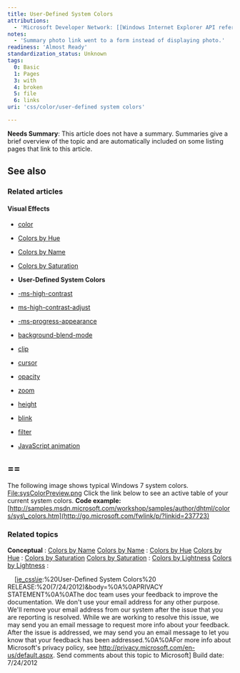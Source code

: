 ```yaml
---
title: User-Defined System Colors
attributions:
  - 'Microsoft Developer Network: [[Windows Internet Explorer API reference](http://msdn.microsoft.com/en-us/library/ie/hh828809%28v=vs.85%29.aspx) Article]'
notes:
  - 'Summary photo link went to a form instead of displaying photo.'
readiness: 'Almost Ready'
standardization_status: Unknown
tags:
  0: Basic
  1: Pages
  3: with
  4: broken
  5: file
  6: links
uri: 'css/color/user-defined system colors'

---
```

**Needs Summary**: This article does not have a summary. Summaries give a brief overview of the topic and are automatically included on some listing pages that link to this article.

## See also

### Related articles

#### Visual Effects

-   [color](/css/color)

-   [Colors by Hue](/css/color/colors_by_hue)

-   [Colors by Name](/css/color/colors_by_name)

-   [Colors by Saturation](/css/color/colors_by_saturation)

-   **User-Defined System Colors**

-   [-ms-high-contrast](/css/high_contrast_mode/properties/-ms-high-contrast)

-   [ms-high-contrast-adjust](/css/high_contrast_modeapis/properties/ms-high-contrast-adjust)

-   [-ms-progress-appearance](/css/properties/-ms-progress-appearance)

-   [background-blend-mode](/css/properties/background-blend-mode)

-   [clip](/css/properties/clip)

-   [cursor](/css/properties/cursor)

-   [opacity](/css/properties/opacity)

-   [zoom](/css/properties/zoom)

-   [height](/html/attributes/height)

-   [blink](/html/elements/blink)

-   [filter](/svg/elements/filter)

-   [JavaScript animation](/tutorials/animation_in_javascript_2)

## ==

The following image shows typical Windows 7 system colors. [File:sysColorPreview.png](/w/index.php?title=Special:Upload&wpDestFile=sysColorPreview.png) Click the link below to see an active table of your current system colors. **Code example:**[http://samples.msdn.microsoft.com/workshop/samples/author/dhtml/colors/sys\_colors.htm](http://go.microsoft.com/fwlink/p/?linkid=237723)

### Related topics

**Conceptual**
:   [Colors by Name](/css/color/colors_by_name)
[Colors by Name](/css/color/colors_by_name)
:   [Colors by Hue](/css/color/colors_by_hue)
[Colors by Hue](/css/color/colors_by_hue)
:   [Colors by Saturation](/css/color/colors_by_saturation)
[Colors by Saturation](/css/color/colors_by_saturation)
:   [Colors by Lightness](/css/color/colors_by_lightness)
[Colors by Lightness](/css/color/colors_by_lightness)
:

    [[ie\_css\\ie](mailto:wsddocfb@microsoft.com?subject=Documentation%20feedback):%20User-Defined System Colors%20 RELEASE:%20(7/24/2012)&body=%0A%0APRIVACY STATEMENT%0A%0AThe doc team uses your feedback to improve the documentation. We don't use your email address for any other purpose. We'll remove your email address from our system after the issue that you are reporting is resolved. While we are working to resolve this issue, we may send you an email message to request more info about your feedback. After the issue is addressed, we may send you an email message to let you know that your feedback has been addressed.%0A%0AFor more info about Microsoft's privacy policy, see <http://privacy.microsoft.com/en-us/default.aspx>. Send comments about this topic to Microsoft] Build date: 7/24/2012
